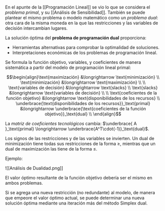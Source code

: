 En el apunte de la [[Programación Lineal]] se vio lo que se considera el *problema primal*, y su [[Análisis de Sensibilidad]]. También se puede plantear el mismo problema o modelo matemático como un *problema dual*: otra cara de la misma moneda en la que las restricciones y las variables de decisión intercambian lugares.

La solución óptima del **problema de programación dual** proporciona:

- Herramientas alternativas para comprobar la optimalidad de soluciones.
- Interpretaciones económicas de los problemas de programación lineal.

Se formula la función objetivo, variables, y coeficientes de manera sistemática a partir del modelo de programación lineal primal:

$$\begin{align}\text{maximización} &\longrightarrow \text{minimización} \\
\text{minimización} &\longrightarrow \text{maximización} \\
\\
\text{variables de decisión} &\longrightarrow \text{slacks} \\
\text{slacks} &\longrightarrow \text{variables de decisión} \\
\\
\text{coeficientes de la función objetivo} &\longrightarrow \text{disponibilidades de los recursos} \\
\underbrace{\text{disponibilidades de los recursos}}_\text{primal} &\longrightarrow \underbrace{\text{coeficientes de la función objetivo}}_\text{dual} \\
\end{align}$$

La *matriz de coeficientes tecnológicos* cambia: $\underbrace{ A }_\text{primal} \longrightarrow \underbrace{A^T\cdot(-1)}_\text{dual}$.

Los signos de las restricciones y de las variables se invierten. Un dual de minimización tiene todas sus restricciones de la forma $\ge$, mientras que un dual de maximización las tiene de la forma $\le$.

Ejemplo:

![[Análisis de Dualidad.png]]

El valor óptimo resultante de la función objetivo debería ser el mismo en ambos problemas.

Si se agrega una nueva restricción (no redundante) al modelo, de manera que empeore el valor óptimo actual, se puede determinar una nueva solución óptima mediante una iteración más del método Simplex dual.
